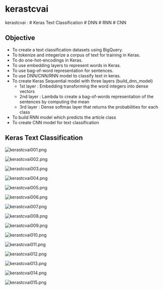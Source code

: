 # kerastcvai
kerastcvai : # Keras Text Classification # DNN # RNN # CNN

## Objective
- To create a text classification datasets using BigQuery.
- To tokenize and integerize a corpus of text for training in Keras.
- To do one-hot-encodings in Keras.
- To use embedding layers to represent words in Keras.
- To use bag-of-word representation for sentences.
- To use DNN/CNN/RNN model to classify text in keras.
- To create Keras Sequential model with three layers (build_dnn_model)
    - 1st layer : Embedding transforming the word integers into dense vectors
    - 2nd layer : Lambda to create a bag-of-words representation of the sentences by computing the mean
    - 3rd layer : Dense softmax layer that returns the probabilities for each class
- To build RNN model which predicts the article class
- To create CNN model for text classification


## Keras Text Classification

![kerastcvai001.png](./media/kerastcvai001.png)

![kerastcvai002.png](./media/kerastcvai002.png)

![kerastcvai003.png](./media/kerastcvai003.png)

![kerastcvai004.png](./media/kerastcvai004.png)

![kerastcvai005.png](./media/kerastcvai005.png)

![kerastcvai006.png](./media/kerastcvai006.png)

![kerastcvai007.png](./media/kerastcvai007.png)

![kerastcvai008.png](./media/kerastcvai008.png)

![kerastcvai009.png](./media/kerastcvai009.png)

![kerastcvai010.png](./media/kerastcvai010.png)

![kerastcvai011.png](./media/kerastcvai011.png)

![kerastcvai012.png](./media/kerastcvai012.png)

![kerastcvai013.png](./media/kerastcvai013.png)

![kerastcvai014.png](./media/kerastcvai014.png)

![kerastcvai015.png](./media/kerastcvai015.png)